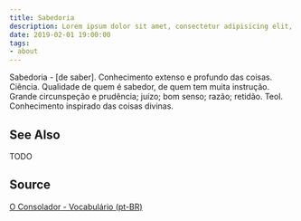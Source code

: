 ```yaml
---
title: Sabedoria
description: Lorem ipsum dolor sit amet, consectetur adipisicing elit, sed do eiusmod tempor incididunt ut labore et dolore magna aliqua.  TODO
date: 2019-02-01 19:00:00
tags:
- about
---
```


Sabedoria -  [de saber]. Conhecimento extenso e profundo das coisas. Ciência. Qualidade de quem é sabedor, de quem tem muita instrução. Grande circunspeção e prudência; juízo; bom senso; razão; retidão. Teol. Conhecimento inspirado das coisas divinas.

## See Also
TODO

## Source
[O Consolador - Vocabulário (pt-BR)](http://www.oconsolador.com.br/linkfixo/vocabulario/principal.html)
